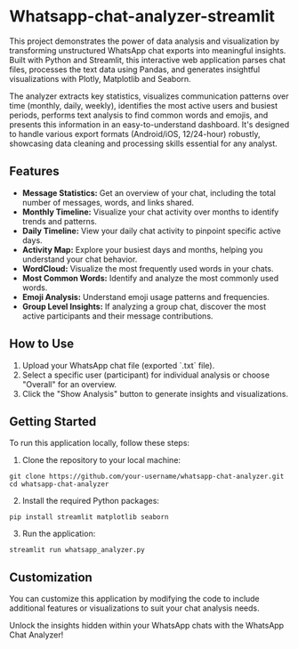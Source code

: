 # Whatsapp-chat-analyzer-streamlit

<p>This project demonstrates the power of data analysis and visualization by transforming unstructured WhatsApp chat exports into meaningful insights. Built with Python and Streamlit, this interactive web application parses chat files, processes the text data using Pandas, and generates insightful visualizations with Plotly, Matplotlib and Seaborn.

The analyzer extracts key statistics, visualizes communication patterns over time (monthly, daily, weekly), identifies the most active users and busiest periods, performs text analysis to find common words and emojis, and presents this information in an easy-to-understand dashboard. It's designed to handle various export formats (Android/iOS, 12/24-hour) robustly, showcasing data cleaning and processing skills essential for any analyst.</p>

<h2>Features</h2>

<ul>
    <li><strong>Message Statistics:</strong> Get an overview of your chat, including the total number of messages, words, and links shared.</li>
    <li><strong>Monthly Timeline:</strong> Visualize your chat activity over months to identify trends and patterns.</li>
    <li><strong>Daily Timeline:</strong> View your daily chat activity to pinpoint specific active days.</li>
    <li><strong>Activity Map:</strong> Explore your busiest days and months, helping you understand your chat behavior.</li>
    <li><strong>WordCloud:</strong> Visualize the most frequently used words in your chats.</li>
    <li><strong>Most Common Words:</strong> Identify and analyze the most commonly used words.</li>
    <li><strong>Emoji Analysis:</strong> Understand emoji usage patterns and frequencies.</li>
    <li><strong>Group Level Insights:</strong> If analyzing a group chat, discover the most active participants and their message contributions.</li>
</ul>

<h2>How to Use</h2>

<ol>
    <li>Upload your WhatsApp chat file (exported `.txt` file).</li>
    <li>Select a specific user (participant) for individual analysis or choose "Overall" for an overview.</li>
    <li>Click the "Show Analysis" button to generate insights and visualizations.</li>
</ol>

<h2>Getting Started</h2>

<p>To run this application locally, follow these steps:</p>

<ol>
    <li>Clone the repository to your local machine:</li>
</ol>

<pre>
<code>git clone https://github.com/your-username/whatsapp-chat-analyzer.git
cd whatsapp-chat-analyzer</code>
</pre>

<ol start="2">
    <li>Install the required Python packages:</li>
</ol>

<pre>
<code>pip install streamlit matplotlib seaborn</code>
</pre>

<ol start="3">
    <li>Run the application:</li>
</ol>

<pre>
<code>streamlit run whatsapp_analyzer.py</code>
</pre>

<h2>Customization</h2>

<p>You can customize this application by modifying the code to include additional features or visualizations to suit your chat analysis needs.</p>

<p>Unlock the insights hidden within your WhatsApp chats with the WhatsApp Chat Analyzer!</p>
